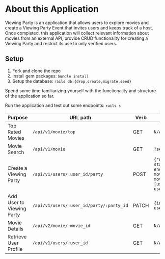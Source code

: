# About this Application

Viewing Party is an application that allows users to explore movies and create a Viewing Party Event that invites users and keeps track of a host. Once completed, this application will collect relevant information about movies from an external API, provide CRUD functionality for creating a Viewing Party and restrict its use to only verified users.

## Setup

1. Fork and clone the repo
2. Install gem packages: `bundle install`
3. Setup the database: `rails db:{drop,create,migrate,seed}`

Spend some time familiarizing yourself with the functionality and structure of the application so far.

Run the application and test out some endpoints: `rails s`

| Purpose | URL path | Verb | Required Data |
|---------|----------|------|---------------|
| Top Rated Movies | `/api/v1/movie/top` | GET | `N/A` |
| Movie Search | `/api/v1/movie` | GET | `?search=query` |
| Create a Viewing Party | `/api/v1/users/:user_id/party` | POST | `{"name":name,"start_time": start_time, "end_time": end_time, "movie_id": movie_id, "movie_title": movie_title, "invitees": [user_id, user_id, user_id]}` |
| Add User to Viewing Party | `/api/v1/users/:user_id/party/:party_id` | PATCH | `{invitees_user_id: user_id}` |
| Movie Details | `/api/v2/movie/:movie_id` | GET | `N/A` |
| Retrieve User Profile | `/api/v1/users/:user_id` | GET | `N/A` |